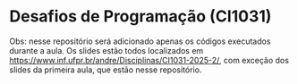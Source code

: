 # Desafios de Programação (CI1031)
Obs: nesse repositório será adicionado apenas os códigos executados durante a aula. Os slides estão todos localizados em https://www.inf.ufpr.br/andre/Disciplinas/CI1031-2025-2/, com exceção dos slides da primeira aula, que estão nesse repositório.
